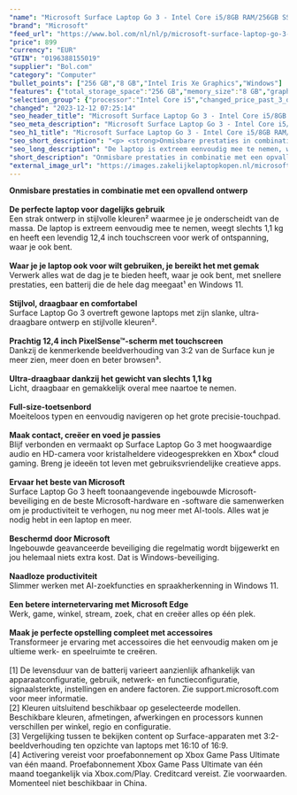 ```yaml
---
"name": "Microsoft Surface Laptop Go 3 - Intel Core i5/8GB RAM/256GB SSD - 12.4 Inch Touchscreen - QWERTY - Platinum"
"brand": "Microsoft"
"feed_url": "https://www.bol.com/nl/nl/p/microsoft-surface-laptop-go-3-intel-core-i5-8gb-ram-256gb-ssd-12-4-inch-touchscreen-qwerty-platinum/9300000159365501"
"price": 899
"currency": "EUR"
"GTIN": "0196388155019"
"supplier": "Bol.com"
"category": "Computer"
"bullet_points": ["256 GB","8 GB","Intel Iris Xe Graphics","Windows"]
"features": {"total_storage_space":"256 GB","memory_size":"8 GB","graphics_card":"Intel Iris Xe Graphics","operating_system":"Windows"}
"selection_group": {"processor":"Intel Core i5","changed_price_past_3_days":false,"product_family":"Surface Laptop GO"}
"changed": "2023-12-12 07:25:14"
"seo_header_title": "Microsoft Surface Laptop Go 3 - Intel Core i5/8GB RAM/256GB SSD - 12.4 Inch Touchscreen - QWERTY - Platinum"
"seo_meta_description": "Microsoft Surface Laptop Go 3 - Intel Core i5/8GB RAM/256GB SSD - 12.4 Inch Touchscreen - QWERTY - Platinum"
"seo_h1_title": "Microsoft Surface Laptop Go 3 - Intel Core i5/8GB RAM/256GB SSD - 12.4 Inch Touchscreen - QWERTY - Platinum"
"seo_short_description": "<p> <strong>Onmisbare prestaties in combinatie met een opvallend ontwerp</strong><br /><br /><strong>De perfecte laptop voor dagelijks gebruik</strong><br />Een strak ontwerp in stijlvolle kleuren² waarmee je je onderscheidt van de massa."
"seo_long_description": "De laptop is extreem eenvoudig mee te nemen, weegt slechts 1,1 kg en heeft een levendig 12,4 inch touchscreen voor werk of ontspanning, waar je ook bent. <br /><br /><strong>Waar je je laptop ook voor wilt gebruiken, je bereikt het met gemak</strong><br />Verwerk alles wat de dag je te bieden heeft, waar je ook bent, met snellere prestaties, een batterij die de hele dag meegaat¹ en Windows 11. <br /><br /><strong>Stijlvol, draagbaar en comfortabel</strong><br />Surface Laptop Go 3 overtreft gewone laptops met zijn slanke, ultra-draagbare ontwerp en stijlvolle kleuren². <br /><br /><strong>Prachtig 12,4 inch PixelSense™-scherm met touchscreen</strong><br />Dankzij de kenmerkende beeldverhouding van 3:2 van de Surface kun je meer zien, meer doen en beter browsen³. <br /><br /><strong>Ultra-draagbaar dankzij het gewicht van slechts 1,1 kg</strong><br />Licht, draagbaar en gemakkelijk overal mee naartoe te nemen. <br /><br /><strong>Full-size-toetsenbord</strong><br />Moeiteloos typen en eenvoudig navigeren op het grote precisie-touchpad. <br /><br /><strong>Maak contact, creëer en voed je passies</strong><br />Blijf verbonden en vermaakt op Surface Laptop Go 3 met hoogwaardige audio en HD-camera voor kristalheldere videogesprekken en Xbox⁴ cloud gaming. Breng je ideeën tot leven met gebruiksvriendelijke creatieve apps. <br /><br /><strong>Ervaar het beste van Microsoft</strong><br />Surface Laptop Go 3 heeft toonaangevende ingebouwde Microsoft-beveiliging en de beste Microsoft-hardware en -software die samenwerken om je productiviteit te verhogen, nu nog meer met AI-tools. Alles wat je nodig hebt in een laptop en meer. <br /><br /><strong>Beschermd door Microsoft</strong><br />Ingebouwde geavanceerde beveiliging die regelmatig wordt bijgewerkt en jou helemaal niets extra kost. Dat is Windows-beveiliging. <br /><br /><strong>Naadloze productiviteit</strong><br />Slimmer werken met AI-zoekfuncties en spraakherkenning in Windows 11. <br /><br /><strong>Een betere internetervaring met Microsoft Edge</strong><br />Werk, game, winkel, stream, zoek, chat en creëer alles op één plek. <br /><br /><strong>Maak je perfecte opstelling compleet met accessoires</strong><br />Transformeer je ervaring met accessoires die het eenvoudig maken om je ultieme werk- en speelruimte te creëren. <br /><br />[1] De levensduur van de batterij varieert aanzienlijk afhankelijk van apparaatconfiguratie, gebruik, netwerk- en functieconfiguratie, signaalsterkte, instellingen en andere factoren. Zie support. microsoft. com voor meer informatie. <br />[2] Kleuren uitsluitend beschikbaar op geselecteerde modellen. Beschikbare kleuren, afmetingen, afwerkingen en processors kunnen verschillen per winkel, regio en configuratie. <br />[3] Vergelijking tussen te bekijken content op Surface-apparaten met 3:2-beeldverhouding ten opzichte van laptops met 16:10 of 16:9. <br />[4] Activering vereist voor proefabonnement op Xbox Game Pass Ultimate van één maand. Proefabonnement Xbox Game Pass Ultimate van één maand toegankelijk via Xbox. com/Play. Creditcard vereist. Zie voorwaarden. Momenteel niet beschikbaar in China. </p>"
"short_description": "Onmisbare prestaties in combinatie met een opvallend ontwerp De perfecte laptop voor dagelijks gebruik Een strak ontwerp in stijlvolle kleuren² waarmee je je onderscheidt van de massa. De laptop is extreem eenvoudig mee te nemen, weegt slechts 1,1 kg en heeft een levendig 12,4 inch touchscreen voor werk of ontspanning, waar je ook bent. Waar je je laptop ook voor wilt gebruiken, je bereikt het met gemak Verwerk alles wat de dag je te bieden heeft, waar je ook bent, met snellere prestaties, een batterij die de hele dag meegaat¹ en Windows 11. Stijlvol, draagbaar en comfortabel Surface Laptop Go 3 overtreft gewone laptops met zijn slanke, ultra-draagbare ontwerp en stijlvolle kleuren². Prachtig 12,4 inch PixelSense™-scherm met touchscreen Dankzij de kenmerkende beeldverhouding van 3:2 van de Surface kun je meer zien, meer doen en beter browsen³. Ultra-draagbaar dankzij het gewicht van slechts 1,1 kg Licht, draagbaar en gemakkelijk overal mee naartoe te nemen. Full-size-toetsenbord Moeiteloos typen en eenvoudig navigeren op het grote precisie-touchpad. Maak contact, creëer en voed je passies Blijf verbonden en vermaakt op Surface Laptop Go 3 met hoogwaardige audio en HD-camera voor kristalheldere videogesprekken en Xbox⁴ cloud gaming. Breng je ideeën tot leven met gebruiksvriendelijke creatieve apps. Ervaar het beste van Microsoft Surface Laptop Go 3 heeft toonaangevende ingebouwde Microsoft-beveiliging en de beste Microsoft-hardware en -software die samenwerken om je productiviteit te verhogen, nu nog meer met AI-tools. Alles wat je nodig hebt in een laptop en meer. Beschermd door Microsoft Ingebouwde geavanceerde beveiliging die regelmatig wordt bijgewerkt en jou helemaal niets extra kost. Dat is Windows-beveiliging. Naadloze productiviteit Slimmer werken met AI-zoekfuncties en spraakherkenning in Windows 11. Een betere internetervaring met Microsoft Edge Werk, game, winkel, stream, zoek, chat en creëer alles op één plek. Maak je perfecte opstelling compleet met accessoires Transformeer je ervaring met accessoires die het eenvoudig maken om je ultieme werk- en speelruimte te creëren. [1] De levensduur van de batterij varieert aanzienlijk afhankelijk van apparaatconfiguratie, gebruik, netwerk- en functieconfiguratie, signaalsterkte, instellingen en andere factoren. Zie support.microsoft.com voor meer informatie. [2] Kleuren uitsluitend beschikbaar op geselecteerde modellen. Beschikbare kleuren, afmetingen, afwerkingen en processors kunnen verschillen per winkel, regio en configuratie. [3] Vergelijking tussen te bekijken content op Surface-apparaten met 3:2-beeldverhouding ten opzichte van laptops met 16:10 of 16:9. [4] Activering vereist voor proefabonnement op Xbox Game Pass Ultimate van één maand. Proefabonnement Xbox Game Pass Ultimate van één maand toegankelijk via Xbox.com/Play. Creditcard vereist. Zie voorwaarden. Momenteel niet beschikbaar in China."
"external_image_url": "https://images.zakelijkelaptopkopen.nl/microsoft-surface-laptop-go-3-intel-core-i5-8gb-ram-256gb-ssd-12-4-inch-touchscreen-qwerty-platinum.webp"
---
```


<p> <strong>Onmisbare prestaties in combinatie met een opvallend ontwerp</strong><br /><br /><strong>De perfecte laptop voor dagelijks gebruik</strong><br />Een strak ontwerp in stijlvolle kleuren² waarmee je je onderscheidt van de massa. De laptop is extreem eenvoudig mee te nemen, weegt slechts 1,1 kg en heeft een levendig 12,4 inch touchscreen voor werk of ontspanning, waar je ook bent.<br /><br /><strong>Waar je je laptop ook voor wilt gebruiken, je bereikt het met gemak</strong><br />Verwerk alles wat de dag je te bieden heeft, waar je ook bent, met snellere prestaties, een batterij die de hele dag meegaat¹ en Windows 11.<br /><br /><strong>Stijlvol, draagbaar en comfortabel</strong><br />Surface Laptop Go 3 overtreft gewone laptops met zijn slanke, ultra-draagbare ontwerp en stijlvolle kleuren².<br /><br /><strong>Prachtig 12,4 inch PixelSense™-scherm met touchscreen</strong><br />Dankzij de kenmerkende beeldverhouding van 3:2 van de Surface kun je meer zien, meer doen en beter browsen³.<br /><br /><strong>Ultra-draagbaar dankzij het gewicht van slechts 1,1 kg</strong><br />Licht, draagbaar en gemakkelijk overal mee naartoe te nemen.<br /><br /><strong>Full-size-toetsenbord</strong><br />Moeiteloos typen en eenvoudig navigeren op het grote precisie-touchpad.<br /><br /><strong>Maak contact, creëer en voed je passies</strong><br />Blijf verbonden en vermaakt op Surface Laptop Go 3 met hoogwaardige audio en HD-camera voor kristalheldere videogesprekken en Xbox⁴ cloud gaming. Breng je ideeën tot leven met gebruiksvriendelijke creatieve apps.<br /><br /><strong>Ervaar het beste van Microsoft</strong><br />Surface Laptop Go 3 heeft toonaangevende ingebouwde Microsoft-beveiliging en de beste Microsoft-hardware en -software die samenwerken om je productiviteit te verhogen, nu nog meer met AI-tools. Alles wat je nodig hebt in een laptop en meer.<br /><br /><strong>Beschermd door Microsoft</strong><br />Ingebouwde geavanceerde beveiliging die regelmatig wordt bijgewerkt en jou helemaal niets extra kost. Dat is Windows-beveiliging.<br /><br /><strong>Naadloze productiviteit</strong><br />Slimmer werken met AI-zoekfuncties en spraakherkenning in Windows 11.<br /><br /><strong>Een betere internetervaring met Microsoft Edge</strong><br />Werk, game, winkel, stream, zoek, chat en creëer alles op één plek.<br /><br /><strong>Maak je perfecte opstelling compleet met accessoires</strong><br />Transformeer je ervaring met accessoires die het eenvoudig maken om je ultieme werk- en speelruimte te creëren.<br /><br />[1] De levensduur van de batterij varieert aanzienlijk afhankelijk van apparaatconfiguratie, gebruik, netwerk- en functieconfiguratie, signaalsterkte, instellingen en andere factoren. Zie support.microsoft.com voor meer informatie.<br />[2] Kleuren uitsluitend beschikbaar op geselecteerde modellen. Beschikbare kleuren, afmetingen, afwerkingen en processors kunnen verschillen per winkel, regio en configuratie.<br />[3] Vergelijking tussen te bekijken content op Surface-apparaten met 3:2-beeldverhouding ten opzichte van laptops met 16:10 of 16:9.<br />[4] Activering vereist voor proefabonnement op Xbox Game Pass Ultimate van één maand. Proefabonnement Xbox Game Pass Ultimate van één maand toegankelijk via Xbox.com/Play. Creditcard vereist. Zie voorwaarden. Momenteel niet beschikbaar in China. </p>